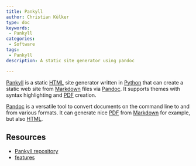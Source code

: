 ```yaml
---
title: Pankyll
author: Christian Külker
type: doc
keywords:
 - Pankyll
categories:
 - Software
tags:
 - Pankyll
description: A static site generator using pandoc

---
```


[Pankyll] is a static [HTML] site generator written in [Python] that can create
a static web site from [Markdown] files via [Pandoc]. It supports themes with
syntax highlighting and [PDF] creation.

[Pandoc] is a versatile tool to convert documents on the command line to and
from various formats. It can generate nice [PDF] from [Markdown] for example,
but also [HTML].

## Resources

* [Pankyll repository]
* [features]

[features]: /en_US/Pankyll/pankyll-features.html
[git]: https://git-scm.com/
[HTML]: https://en.wikipedia.org/wiki/HTML
[Markdown]: https://en.wikipedia.org/wiki/Markdown
[more about Pankyll]: /en_US/Pankyll/
[Newspaper]: /en_US/Pankyll-Themes/pankyll-theme-newspaper.html
[Newspaper theme example]: https://github.com/ckuelker/pankyll-theme-newspaper-example
[Pandoc]: https://pandoc.org/
[Pankyll]: https://www.pankyll.org/
[pankyll-documentation]: https://github.com/ckuelker/pankyll-documentation
[Pankyll repository]: https://github.com/ckuelker/pankyll
[PDF]: https://en.wikipedia.org/wiki/PDF
[Python]:  https://www.python.org/
[Rankle theme example]: /en_US/Pankyll-Theme-Examples/pankyll-theme-rankle-example.html
[Rankle]: /en_US/Pankyll-Themes/pankyll-theme-rankle.html
[themes]: /en_US/Pankyll-Themes/
[URL]: https://en.wikipedia.org/wiki/URL/
[YAML]: https://yaml.org/

